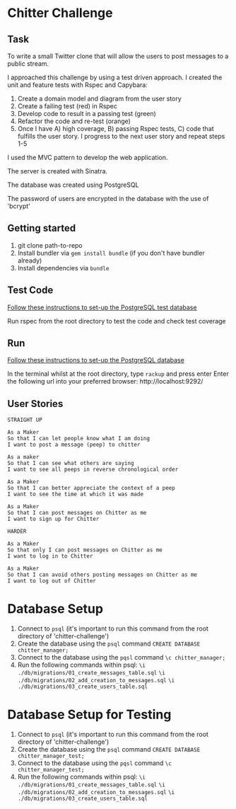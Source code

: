 Chitter Challenge
=================

Task
-------

To write a small Twitter clone that will allow the users to post messages to a public stream.

I approached this challenge by using a test driven approach. I created the unit and feature tests with Rspec and Capybara:

1) Create a domain model and diagram from the user story
2) Create a failing test (red) in Rspec
3) Develop code to result in a passing test (green)
4) Refactor the code and re-test (orange)
5) Once I have A) high coverage, B) passing Rspec tests, C) code that fulfills the user story. I progress to the next user story and repeat steps 1-5

I used the MVC pattern to develop the web application. 

The server is created with Sinatra.

The database was created using PostgreSQL

The password of users are encrypted in the database with the use of 'bcrypt'

## Getting started

1) git clone path-to-repo
2) Install bundler via `gem install bundle` (if you don't have bundler already)
3) Install dependencies via `bundle`

## Test Code

[Follow these instructions to set-up the PostgreSQL test database](#Database-Setup-for-Testing)

Run rspec from the root directory to test the code and check test coverage

## Run

[Follow these instructions to set-up the PostgreSQL database](#Database-Setup)

In the terminal whilst at the root directory, type `rackup` and press enter
Enter the following url into your preferred browser: http://localhost:9292/

## User Stories

```
STRAIGHT UP

As a Maker
So that I can let people know what I am doing  
I want to post a message (peep) to chitter

As a maker
So that I can see what others are saying  
I want to see all peeps in reverse chronological order

As a Maker
So that I can better appreciate the context of a peep
I want to see the time at which it was made

As a Maker
So that I can post messages on Chitter as me
I want to sign up for Chitter

HARDER

As a Maker
So that only I can post messages on Chitter as me
I want to log in to Chitter

As a Maker
So that I can avoid others posting messages on Chitter as me
I want to log out of Chitter
```

# Database Setup

1. Connect to `psql` (it's important to run this command from the root directory of 'chitter-challenge')
2. Create the database using the `psql` command `CREATE DATABASE chitter_manager;`
3. Connect to the database using the `pqsl` command `\c chitter_manager;`
4. Run the following commands within psql:
   `\i ./db/migrations/01_create_messages_table.sql`
   `\i ./db/migrations/02_add_creation_to_messages.sql`
   `\i ./db/migrations/03_create_users_table.sql`

# Database Setup for Testing

1. Connect to `psql` (it's important to run this command from the root directory of 'chitter-challenge')
2. Create the database using the `psql` command `CREATE DATABASE chitter_manager_test;`
3. Connect to the database using the `pqsl` command `\c chitter_manager_test;`
4. Run the following commands within psql:
   `\i ./db/migrations/01_create_messages_table.sql`
   `\i ./db/migrations/02_add_creation_to_messages.sql`
   `\i ./db/migrations/03_create_users_table.sql`
